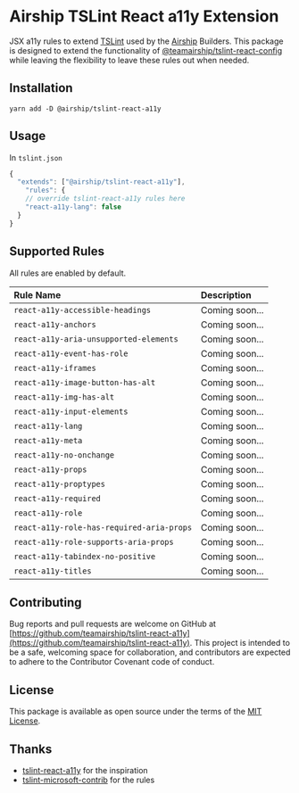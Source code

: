 # Airship TSLint React a11y Extension

JSX a11y rules to extend [TSLint](https://palantir.github.io/tslint/) used by the [Airship](https://teamairship.com) Builders. This package is designed to extend the functionality of [@teamairship/tslint-react-config](https://www.npmjs.com/package/@airship/tslint-react-config) while leaving the flexibility to leave these rules out when needed.

## Installation

`yarn add -D @airship/tslint-react-a11y`

## Usage

In `tslint.json`

```js
{
  "extends": ["@airship/tslint-react-a11y"],
    "rules": {
    // override tslint-react-a11y rules here
    "react-a11y-lang": false
  }
}
```

## Supported Rules

All rules are enabled by default.

| Rule Name                                 | Description    |
| :---------------------------------------- | :------------- |
| `react-a11y-accessible-headings`          | Coming soon... |
| `react-a11y-anchors`                      | Coming soon... |
| `react-a11y-aria-unsupported-elements`    | Coming soon... |
| `react-a11y-event-has-role`               | Coming soon... |
| `react-a11y-iframes`                      | Coming soon... |
| `react-a11y-image-button-has-alt`         | Coming soon... |
| `react-a11y-img-has-alt`                  | Coming soon... |
| `react-a11y-input-elements`               | Coming soon... |
| `react-a11y-lang`                         | Coming soon... |
| `react-a11y-meta`                         | Coming soon... |
| `react-a11y-no-onchange`                  | Coming soon... |
| `react-a11y-props`                        | Coming soon... |
| `react-a11y-proptypes`                    | Coming soon... |
| `react-a11y-required`                     | Coming soon... |
| `react-a11y-role`                         | Coming soon... |
| `react-a11y-role-has-required-aria-props` | Coming soon... |
| `react-a11y-role-supports-aria-props`     | Coming soon... |
| `react-a11y-tabindex-no-positive`         | Coming soon... |
| `react-a11y-titles`                       | Coming soon... |

## Contributing

Bug reports and pull requests are welcome on GitHub at [https://github.com/teamairship/tslint-react-a11y](https://github.com/teamairship/tslint-react-a11y). This project is intended to be a safe, welcoming space for collaboration, and contributors are expected to adhere to the Contributor Covenant code of conduct.

## License

This package is available as open source under the terms of the [MIT License](https://github.com/teamairship/tslint-react-a11y/blob/master/LICENSE).

## Thanks

- [tslint-react-a11y](https://github.com/joaovieira/tslint-react-a11y) for the inspiration
- [tslint-microsoft-contrib](https://github.com/Microsoft/tslint-microsoft-contrib) for the rules
